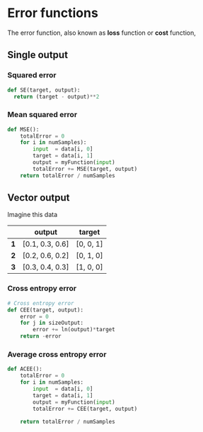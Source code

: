 # Error functions

The error function, also known as **loss** function or **cost** function,

## Single output

### Squared error

```python
def SE(target, output):
  return (target - output)**2
```

### Mean squared error

```python
def MSE():
	totalError = 0
	for i in numSamples):
		input  = data[i, 0]
		target = data[i, 1]
		output = myFunction(input)
		totalError += MSE(target, output)
	return totalError / numSamples
```

## Vector output

Imagine this data

|       | output          |  target   |
| ----- | --------------- | --------- |
| **1** | [0.1, 0.3, 0.6] | [0, 0, 1] |
| **2** | [0.2, 0.6, 0.2] | [0, 1, 0] |
| **3** | [0.3, 0.4, 0.3] | [1, 0, 0] |



### Cross entropy error

```python
# Cross entropy error
def CEE(target, output):
	error = 0
	for j in sizeOutput:
		error += ln(output)*target
	return -error
```

### Average cross entropy error

```python
def ACEE():
	totalError = 0
	for i in numSamples:
		input  = data[i, 0]
		target = data[i, 1]
		output = myFunction(input)
		totalError += CEE(target, output)
	
	return totalError / numSamples
```


